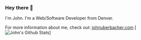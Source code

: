 ### Hey there 👋


I'm John. I'm a Web/Software Developer from Denver.

For more information about me, check out: [johnuberbacher.com](https://johnuberbacher.com/)
[![John's Github Stats](https://github-readme-stats.vercel.app/api?username=johnuberbacher)]
